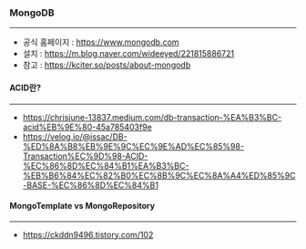 ### MongoDB
---
+ 공식 홈페이지 : https://www.mongodb.com
+ 설치 : https://m.blog.naver.com/wideeyed/221815886721
+ 참고 : https://kciter.so/posts/about-mongodb

#### ACID란?
----
+ https://chrisjune-13837.medium.com/db-transaction-%EA%B3%BC-acid%EB%9E%80-45a785403f9e
+ https://velog.io/@issac/DB-%ED%8A%B8%EB%9E%9C%EC%9E%AD%EC%85%98-Transaction%EC%9D%98-ACID-%EC%86%8D%EC%84%B1%EA%B3%BC-%EB%B6%84%EC%82%B0%EC%8B%9C%EC%8A%A4%ED%85%9C-BASE-%EC%86%8D%EC%84%B1

#### MongoTemplate vs MongoRepository
----
+ https://ckddn9496.tistory.com/102
